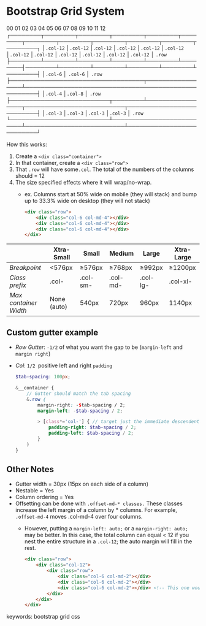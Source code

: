 # Bootstrap Grid System

00      01       02       03       04       05       06       07       08       09       10       11       12
┌────────┬────────┬────────┬────────┬────────┬────────┬────────┬────────┬────────┬────────┬────────┬────────┐
│``.col-12`` │``.col-12`` │.``col-12`` │``.col-12`` │``.col-12`` │``.col-12`` │``.col-12`` │``.col-12`` │``.col-12`` │``.col-12`` │``.col-12`` │``.col-12`` │ ``.row``
├────────┴────────┴────────┴────────┴────────┴────────┤────────┴────────┴────────┴────────┴────────┴────────┤
│``.col-6``                                               │ ``.col-6``                                              │ ``.row``
├───────────────────────────────────┬─────────────────┴─────────────────────────────────────────────────────┤
│``.col-4``                             │``.col-8``                                                                 │ ``.row``
├──────────────────────────┬────────┴─────────────────┬──────────────────────────┬──────────────────────────┤
│``.col-3``                    │``.col-3``                    │``.col-3``                    │``.col-3``                    │ ``.row``
└──────────────────────────┴──────────────────────────┴──────────────────────────┴──────────────────────────┘

How this works: 
1. Create a `<div class="container">`
2. In that container, create a `<div class="row">`
3. That `.row` will have some`.col`. The total of the numbers of the columns should = 12 
4. The size specified effects where it will wrap/no-wrap. 
    - ex. Columns start at 50% wide on mobile (they will stack) and bump up to 33.3% wide on desktop (they will not stack)

        ```html
        <div class="row">
            <div class="col-6 col-md-4"></div>
            <div class="col-6 col-md-4"></div>
            <div class="col-6 col-md-4"></div>
        </div>
        ```


|                       	| **Xtra-Small** 	| **Small** 	| **Medium** 	| **Large** 	| **Xtra-Large** 	|
|-----------------------	|----------------	|-----------	|------------	|-----------	|----------------	|
| _Breakpoint_          	| <576px         	| ≥576px    	| ≥768px     	| ≥992px    	| ≥1200px        	|
| _Class prefix_        	| .col-          	| .col-sm-  	| .col-md-   	| .col-lg-  	| .col-xl-       	|
| _Max container Width_ 	| None (auto)    	| 540px     	| 720px      	| 960px     	| 1140px         	|


## Custom gutter example 

- _Row Gutter_: ``-1/2`` of what you want the gap to be (``margin-left`` and ``margin right``)
- _Col_: ``1/2 ``positive left and right ``padding``

    ```SCSS
    $tab-spacing: 100px;

    &__container {
        // Gutter should match the tab spacing 
        &.row (
            margin-right: -$tab-spacing / 2;
            margin-left: -$tab-spacing / 2;

            > [class*='col-'] { // target just the immediate descendent
                padding-right: $tab-spacing / 2;
                padding-left: $tab-spacing / 2;
            }
        )
    }
    ```

## Other Notes 

- Gutter width = 30px (15px on each side of a column)
- Nestable = Yes
- Column ordering = Yes
- Offsetting can be done with `.offset-md-* classes.` These classes increase the left margin of a column by * columns. For example, `.offset-md-4` moves .col-md-4 over four columns.
    - However, putting a `margin-left: auto;` or a `margin-right: auto;` may be better. In this case, the total column can equal < 12 if you nest the entire structure in a `.col-12`; the auto margin will fill in the rest.


        ```html
        <div class="row">
            <div class="col-12">
                <div class="row">
                    <div class="col-6 col-md-2"></div>
                    <div class="col-6 col-md-2"></div>
                    <div class="col-6 col-md-2"></div> <!-- This one would have the  margin-left: auto;-->
                </div>
            </div>
        </div>
        ```

keywords: bootstrap grid css
